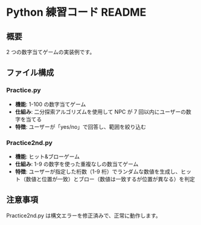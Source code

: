 # Python 練習コード README

## 概要

2 つの数字当てゲームの実装例です。

## ファイル構成

### Practice.py

- **機能**: 1-100 の数字当てゲーム
- **仕組み**: 二分探索アルゴリズムを使用して NPC が 7 回以内にユーザーの数字を当てる
- **特徴**: ユーザーが「yes/no」で回答し、範囲を絞り込む

### Practice2nd.py

- **機能**: ヒット&ブローゲーム
- **仕組み**: 1-9 の数字を使った重複なしの数当てゲーム
- **特徴**: ユーザーが指定した桁数（1-9 桁）でランダムな数値を生成し、ヒット（数値と位置が一致）とブロー（数値は一致するが位置が異なる）を判定

## 注意事項

Practice2nd.py は構文エラーを修正済みで、正常に動作します。
